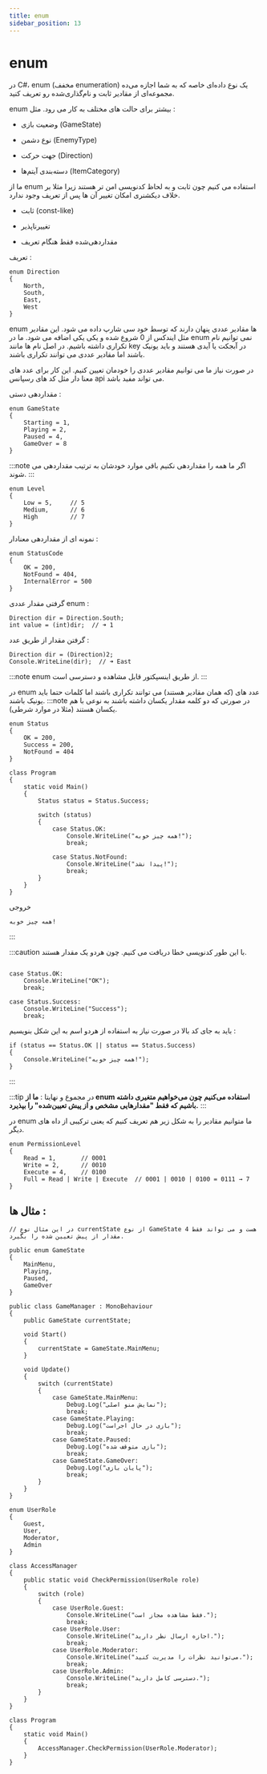 ```yaml
---
title: enum
sidebar_position: 13
---
```


# enum

در C#، enum (مخفف enumeration) یک نوع داده‌ای خاصه که به شما اجازه می‌ده مجموعه‌ای از مقادیر ثابت و نام‌گذاری‌شده رو تعریف کنید.

enum بیشتر برای حالت های مختلف به کار می رود.
مثل :

-   وضعیت بازی (GameState)

-   نوع دشمن (EnemyType)

-   جهت حرکت (Direction)

-   دسته‌بندی آیتم‌ها (ItemCategory)

ما از enum استفاده می کنیم چون ثابت و به لحاظ کدنویسی امن تر هستند زیرا مثلا بر خلاف دیکشنری امکان تغییر آن ها پس از تعریف وجود ندارد.

-   ثابت (const-like)

-   تغییرناپذیر

-   مقداردهی‌شده فقط هنگام تعریف

تعریف :

```
enum Direction
{
    North,
    South,
    East,
    West
}

```

enum ها مقادیر عددی پنهان دارند که توسط خود سی شارپ داده می شود. این مقادیر مثل ایندکس از 0 شروع شده و یکی یکی اضافه می شود.
ما در enum نمی توانیم نام تکراری داشته باشیم. در اصل نام ها مانند key در آبجکت یا آیدی هستند و باید یونیک باشند اما مقادیر عددی می توانند تکراری باشند.

در صورت نیاز ما می توانیم مقادیر عددی را خودمان تعیین کنیم. این کار برای عدد های معنا دار مثل کد های رسپانس api می تواند مفید باشد.

مقداردهی دستی :

```
enum GameState
{
    Starting = 1,
    Playing = 2,
    Paused = 4,
    GameOver = 8
}

```

:::note
اگر ما همه را مقداردهی نکنیم باقی موارد خودشان به ترتیب مقداردهی می شوند.
:::

```
enum Level
{
    Low = 5,     // 5
    Medium,      // 6
    High         // 7
}

```

نمونه ای از مقداردهی معنادار :

```
enum StatusCode
{
    OK = 200,
    NotFound = 404,
    InternalError = 500
}

```

گرفتی مقدار عددی enum :

```
Direction dir = Direction.South;
int value = (int)dir;  // ➜ 1
```

گرفتن مقدار از طریق عدد :

```
Direction dir = (Direction)2;
Console.WriteLine(dir);  // ➜ East

```

:::note
enum از طریق اینسپکتور قابل مشاهده و دسترسی است.
:::

در enum عدد های (که همان مقادیر هستند) می توانند تکراری باشند اما کلمات حتما باید یونیک باشند.
:::note
در صورتی که دو کلمه مقدار یکسان داشته باشند به نوعی با هم یکسان هستند (مثلا در موارد شرطی).

```
enum Status
{
    OK = 200,
    Success = 200,
    NotFound = 404
}

class Program
{
    static void Main()
    {
        Status status = Status.Success;

        switch (status)
        {
            case Status.OK:
                Console.WriteLine("همه چیز خوبه!");
                break;

            case Status.NotFound:
                Console.WriteLine("پیدا نشد!");
                break;
        }
    }
}

```

خروجی

```
همه چیز خوبه!

```

:::

:::caution
با این طور کدنویسی خطا دریافت می کنیم. چون هردو یک مقدار هستند.

```

case Status.OK:
    Console.WriteLine("OK");
    break;

case Status.Success:
    Console.WriteLine("Success");
    break;

```

باید به جای کد بالا در صورت نیاز به استفاده از هردو اسم به این شکل بنویسیم :

```
if (status == Status.OK || status == Status.Success)
{
    Console.WriteLine("همه چیز خوبه!");
}

```

:::

:::tip
در مجموع و نهایتا :
**ما از enum استفاده می‌کنیم چون می‌خواهیم متغیری داشته باشیم که فقط "مقدارهایی مشخص و از پیش تعیین‌شده" را بپذیرد.**
:::

در enum ما متوانیم مقادیر را به شکل زیر هم تعریف کنیم که یعنی ترکیبی از داه های دیگر.

```
enum PermissionLevel
{
    Read = 1,       // 0001
    Write = 2,      // 0010
    Execute = 4,    // 0100
    Full = Read | Write | Execute  // 0001 | 0010 | 0100 = 0111 → 7
}

```

## مثال ها :

```
// در این مثال نوع currentState از نوع GameState هست و می تواند فقط 4 مقدار از پیش تعیین شده را بگیرد.

public enum GameState
{
    MainMenu,
    Playing,
    Paused,
    GameOver
}

public class GameManager : MonoBehaviour
{
    public GameState currentState;

    void Start()
    {
        currentState = GameState.MainMenu;
    }

    void Update()
    {
        switch (currentState)
        {
            case GameState.MainMenu:
                Debug.Log("نمایش منو اصلی");
                break;
            case GameState.Playing:
                Debug.Log("بازی در حال اجراست");
                break;
            case GameState.Paused:
                Debug.Log("بازی متوقف شده");
                break;
            case GameState.GameOver:
                Debug.Log("پایان بازی");
                break;
        }
    }
}
```

```
enum UserRole
{
    Guest,
    User,
    Moderator,
    Admin
}

class AccessManager
{
    public static void CheckPermission(UserRole role)
    {
        switch (role)
        {
            case UserRole.Guest:
                Console.WriteLine("فقط مشاهده مجاز است.");
                break;
            case UserRole.User:
                Console.WriteLine("اجازه ارسال نظر دارید.");
                break;
            case UserRole.Moderator:
                Console.WriteLine("می‌توانید نظرات را مدیریت کنید.");
                break;
            case UserRole.Admin:
                Console.WriteLine("دسترسی کامل دارید.");
                break;
        }
    }
}

class Program
{
    static void Main()
    {
        AccessManager.CheckPermission(UserRole.Moderator);
    }
}
```
